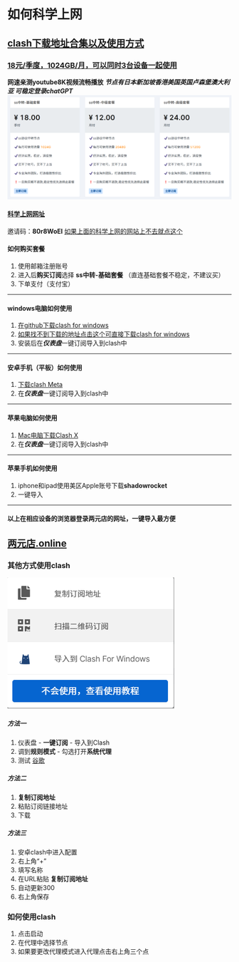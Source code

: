 #  如何科学上网
## [clash下载地址合集以及使用方式](https://clashcn.com/clash-for-windows)

### [18元/季度，1024GB/月，可以同时3台设备一起使用](https://xn--5hqx9equq.com/#/register?code=80r8WoEl) 
**网速亲测youtube8K视频流畅播放** 
***节点有日本新加坡香港美国英国卢森堡澳大利亚 可稳定登录chatGPT*** 
![两元店套餐](https://github.com/Wangfugui1799/study_git/blob/main/picture/%E4%B8%A4%E5%85%83%E5%BA%97%E5%A5%97%E9%A4%90.png)
#### [科学上网网址](https://xn--5hqx9equq.com/#/register?code=80r8WoEl)  
邀请码：**80r8WoEl** 
[如果上面的科学上网的网站上不去就点这个](https://两元店.online/#/login) 
#### 如何购买套餐
1. 使用邮箱注册账号
2. 进入后**购买订阅**选择 **ss中转-基础套餐** （直连基础套餐不稳定，不建议买）
3. 下单支付（支付宝）
---
#### windows电脑如何使用
1. [在github下载clash for windows](https://github.com/Z-Siqi/Clash-for-Windows_Chinese)
2. [如果找不到下载的地址点击这个可直接下载clash for windows](https://github.com/Z-Siqi/Clash-for-Windows_Chinese/releases/download/CFW-V0.20.39_OPT-1/Clash.for.Windows.Setup.0.20.39_Opt-1.exe)
3. 安装后在***仪表盘***一键订阅导入到clash中

---
#### 安卓手机（平板）如何使用
1. [下载clash Meta](https://github.com/MetaCubeX/ClashMetaForAndroid/releases/download/v2.10.1/cmfa-2.10.1-meta-universal-release.apk)
2. 在***仪表盘***一键订阅导入到clash中
---
#### 苹果电脑如何使用
1. [Mac电脑下载Clash X](https://github.com/netboy1024/ClashX/releases/download/v1.118.0/ClashX.dmg)
2. 在***仪表盘***一键订阅导入到clash中
---
#### 苹果手机如何使用
1. iphone和ipad使用美区Apple账号下载**shadowrocket**
2. 一键导入
---
#### 以上在相应设备的浏览器登录两元店的网址，一键导入最方便 
[两元店.online](https://两元店.online)
---
### 其他方式使用clash
![一键订阅](https://github.com/Wangfugui1799/study_git/blob/main/picture/%E4%B8%80%E9%94%AE%E8%AE%A2%E9%98%85.png)
##### 方法一
1. 仪表盘 - **一键订阅** - 导入到Clash
2. 调到**规则模式** - 勾选打开**系统代理**
3. 测试 [谷歌](https://www.google.com.hk/)
##### 方法二
1. **复制订阅地址**
2. 粘贴订阅链接地址
3. 下载
##### 方法三
1. 安卓clash中进入配置
2. 右上角“+”
3. 填写名称
4. 在URL粘贴 **复制订阅地址** 
4. 自动更新300 
5. 右上角保存

### 如何使用clash
1. 点击启动
2. 在代理中选择节点
3. 如果要更改代理模式进入代理点击右上角三个点


